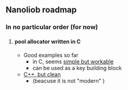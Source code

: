 
## Nanoliob roadmap
### In no particular order (for now)

1. #### pool allocator written in C
   - Good examples so far
     - in C, seems [simple but workable](https://github.com/jobtalle/pool) 
     - can be used as a key building block
   - [C++, but clean](https://github.com/cacay/MemoryPool) 
     - (beacuse it is not "modern" ) 